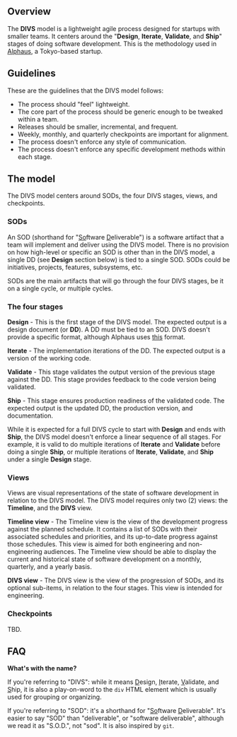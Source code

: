 ## Overview

The **DIVS** model is a lightweight agile process designed for startups with smaller teams. It centers around the "**Design**, **Iterate**, **Validate**, and **Ship**" stages of doing software development. This is the methodology used in [Alphaus](https://www.linkedin.com/company/alphaus/), a Tokyo-based startup.

## Guidelines

These are the guidelines that the DIVS model follows:

* The process should "feel" lightweight.
* The core part of the process should be generic enough to be tweaked within a team.
* Releases should be smaller, incremental, and frequent.
* Weekly, monthly, and quarterly checkpoints are important for alignment.
* The process doesn't enforce any style of communication.
* The process doesn't enforce any specific development methods within each stage.

## The model

The DIVS model centers around SODs, the four DIVS stages, views, and checkpoints.

### SODs

An SOD (shorthand for "<ins>So</ins>ftware <ins>D</ins>eliverable") is a software artifact that a team will implement and deliver using the DIVS model. There is no provision on how high-level or specific an SOD is other than in the DIVS model, a single DD (see **Design** section below) is tied to a single SOD. SODs could be initiatives, projects, features, subsystems, etc.

SODs are the main artifacts that will go through the four DIVS stages, be it on a single cycle, or multiple cycles.

### The four stages

**Design** - This is the first stage of the DIVS model. The expected output is a design document (or **DD**). A DD must be tied to an SOD. DIVS doesn't provide a specific format, although Alphaus uses [this](https://github.com/alphauslabs/dd-fmt) format.

**Iterate** - The implementation iterations of the DD. The expected output is a version of the working code.

**Validate** - This stage validates the output version of the previous stage against the DD. This stage provides feedback to the code version being validated.

**Ship** - This stage ensures production readiness of the validated code. The expected output is the updated DD, the production version, and documentation.

While it is expected for a full DIVS cycle to start with **Design** and ends with **Ship**, the DIVS model doesn't enforce a linear sequence of all stages. For example, it is valid to do multiple iterations of **Iterate** and **Validate** before doing a single **Ship**, or multiple iterations of **Iterate**, **Validate**, and **Ship** under a single **Design** stage.

### Views

Views are visual representations of the state of software development in relation to the DIVS model. The DIVS model requires only two (2) views: the **Timeline**, and the **DIVS** view.

**Timeline view** - The Timeline view is the view of the development progress against the planned schedule. It contains a list of SODs with their associated schedules and priorities, and its up-to-date progress against those schedules. This view is aimed for both engineering and non-engineering audiences. The Timeline view should be able to display the current and historical state of software development on a monthly, quarterly, and a yearly basis.

**DIVS view** - The DIVS view is the view of the progression of SODs, and its optional sub-items, in relation to the four stages. This view is intended for engineering.

### Checkpoints

TBD.

## FAQ

**What's with the name?**

If you're referring to "DIVS": while it means <ins>D</ins>esign, <ins>I</ins>terate, <ins>V</ins>alidate, and <ins>S</ins>hip, it is also a play-on-word to the `div` HTML element which is usually used for grouping or organizing.

If you're referring to "SOD": it's a shorthand for "<ins>So</ins>ftware <ins>D</ins>eliverable". It's easier to say "SOD" than "deliverable", or "software deliverable", although we read it as "S.O.D.", not "sod". It is also inspired by `git`.
